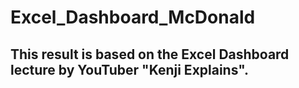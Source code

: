 # Excel_Dashboard_McDonald
## This result is based on the Excel Dashboard lecture by YouTuber "Kenji Explains".
